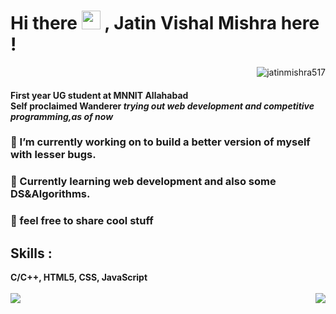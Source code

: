 ### <h1>Hi there <img src="https://raw.githubusercontent.com/MartinHeinz/MartinHeinz/master/wave.gif" width="30px"> , Jatin Vishal Mishra here !</h1>
<p align="right"> <img src="https://komarev.com/ghpvc/?username=jatinmishra517&label=Profile%20views&color=0e75b6&style=flat" alt="jatinmishra517" /> </p>
<h4>First year UG student at MNNIT Allahabad<br>Self proclaimed Wanderer <i>trying out web development and competitive programming,as of now</i> </h4>
<h3>🔭 I’m currently working on to build a better version of myself with lesser bugs.</h3>  
<h3>🌱 Currently learning web development and also some DS&Algorithms.</h3>  
<h3>💬 feel free to share cool stuff  </h3> 
<h2> Skills :</h2> 
<b> C/C++, HTML5, CSS, JavaScript <b>
<br> <br>
<img align="left" src="https://github-readme-stats.vercel.app/api/top-langs/?username=jatinmishra517&theme=dark" />
  <img align="right" src="https://github-readme-stats.vercel.app/api?username=anuraghazra&hide=contribs,prs" />

